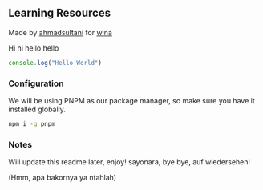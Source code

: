 ## Learning Resources
Made by [ahmadsultani](https://github.com/ahmadsultani) for [wina](https://github.com/winati17)

Hi hi hello hello

```javascript
console.log("Hello World")
```

### Configuration
We will be using PNPM as our package manager, so make sure you have it installed globally.

```bash
npm i -g pnpm
```

### Notes

Will update this readme later, enjoy! sayonara, bye bye, auf wiedersehen!

(Hmm, apa bakornya ya ntahlah)
